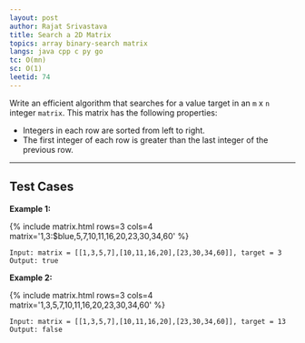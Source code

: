 ```yaml
---
layout: post
author: Rajat Srivastava
title: Search a 2D Matrix
topics: array binary-search matrix
langs: java cpp c py go
tc: O(mn)
sc: O(1)
leetid: 74
---
```


Write an efficient algorithm that searches for a value target in an `m` x `n` integer `matrix`. This matrix has the following properties:
- Integers in each row are sorted from left to right.
- The first integer of each row is greater than the last integer of the previous row.

---

## Test Cases

**Example 1:** 

{% include matrix.html rows=3 cols=4 matrix='1,3:$blue,5,7,10,11,16,20,23,30,34,60' %}
```
Input: matrix = [[1,3,5,7],[10,11,16,20],[23,30,34,60]], target = 3
Output: true
```

**Example 2:** 

{% include matrix.html rows=3 cols=4 matrix='1,3,5,7,10,11,16,20,23,30,34,60' %}
```
Input: matrix = [[1,3,5,7],[10,11,16,20],[23,30,34,60]], target = 13
Output: false
```